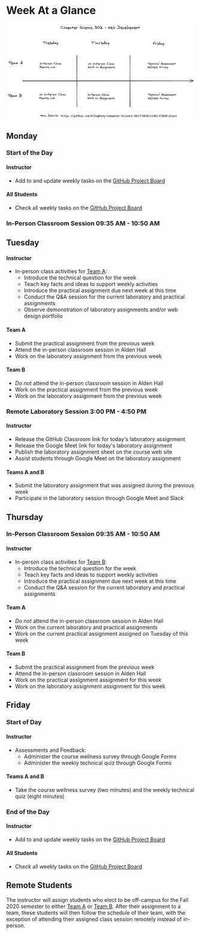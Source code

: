 # Week At a Glance

![](../diagrams/Computer-Science-302-Weekly-Overview.png)

## Monday

### Start of the Day

#### Instructor

- Add to and update weekly tasks on the [GitHub Project
  Board](https://github.com/Allegheny-Computer-Science-302-F2020/cs302-F2020-plans/projects/1)

#### All Students

- Check all weekly tasks on the [GitHub Project
  Board](https://github.com/Allegheny-Computer-Science-302-F2020/cs302-F2020-plans/projects/1)

### In-Person Classroom Session 09:35 AM - 10:50 AM

## Tuesday

#### Instructor

- In-person class activities for [Team A](../teams/team-a.md):
  - Introduce the technical question for the week
  - Teach key facts and ideas to support weekly activities
  - Introduce the practical assignment due next week at this time
  - Conduct the Q&A session for the current laboratory and practical assignments
  - Observe demonstration of laboratory assignments and/or web design portfolio

#### Team A

- Submit the practical assignment from the previous week
- Attend the in-person classroom session in Alden Hall
- Work on the laboratory assignment from the previous week

#### Team B

- *Do not* attend the in-person classroom session in Alden Hall
- Work on the practical assignment from the previous week
- Work on the laboratory assignment from the previous week

### Remote Laboratory Session 3:00 PM - 4:50 PM

#### Instructor

- Release the GitHub Classroom link for today's laboratory assignment
- Release the Google Meet link for today's laboratory assignment
- Publish the laboratory assignment sheet on the course web site
- Assist students through Google Meet on the laboratory assignment

#### Teams A and B

- Submit the laboratory assignment that was assigned during the previous week
- Participate in the laboratory session through Google Meet and Slack

## Thursday

### In-Person Classroom Session 09:35 AM - 10:50 AM

#### Instructor

- In-person class activities for [Team B](../teams/team-b.md):
  - Introduce the technical question for the week
  - Teach key facts and ideas to support weekly activities
  - Introduce the practical assignment due next week at this time
  - Conduct the Q&A session for the current laboratory and practical assignments

#### Team A

- *Do not* attend the in-person classroom session in Alden Hall
- Work on the current laboratory and practical assignments
- Work on the current practical assignment assigned on Tuesday of this week

#### Team B

- Submit the practical assignment from the previous week
- Attend the in-person classroom session in Alden Hall
- Work on the practical assignment assignment for this week
- Work on the laboratory assignment assignment for this week

## Friday

### Start of Day

#### Instructor

- Assessments and Feedback:
  - Administer the course wellness survey through Google Forms
  - Administer the weekly technical quiz through Google Forms

#### Teams A and B

- Take the course wellness survey (two minutes) and the weekly technical quiz
  (eight minutes)

### End of the Day

#### Instructor

- Add to and update weekly tasks on the [GitHub Project
  Board](https://github.com/Allegheny-Computer-Science-302-F2020/cs302-F2020-plans/projects/1)

#### All Students

- Check all weekly tasks on the [GitHub Project
  Board](https://github.com/Allegheny-Computer-Science-302-F2020/cs302-F2020-plans/projects/1)

## Remote Students

The instructor will assign students who elect to be off-campus for the Fall 2020
semester to either [Team A](../teams/team-a.md) or [Team B](../teams/team-b.md).
After their assignment to a team, these students will then follow the schedule
of their team, with the exception of attending their assigned class session
remotely instead of in-person.
